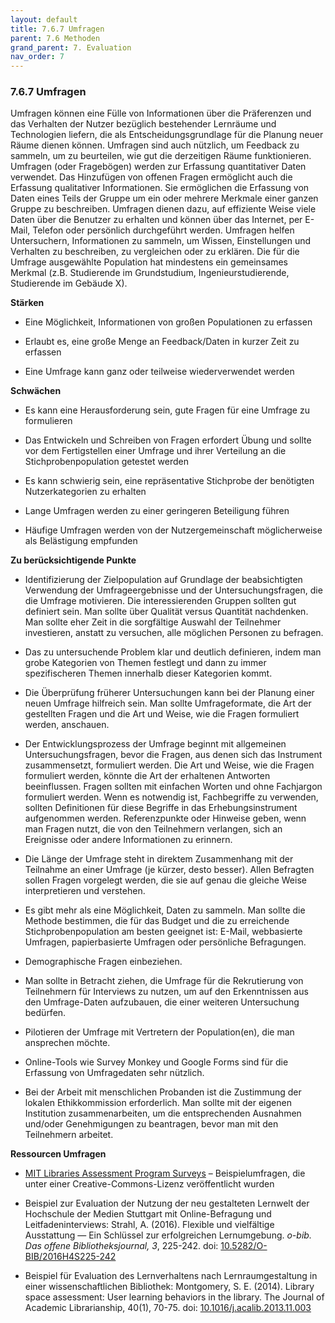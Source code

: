 ```yaml
---
layout: default
title: 7.6.7 Umfragen
parent: 7.6 Methoden
grand_parent: 7. Evaluation
nav_order: 7
---
```



### 7.6.7 Umfragen

Umfragen können eine Fülle von Informationen über die Präferenzen und
das Verhalten der Nutzer bezüglich bestehender Lernräume und
Technologien liefern, die als Entscheidungsgrundlage für die Planung
neuer Räume dienen können. Umfragen sind auch nützlich, um Feedback zu
sammeln, um zu beurteilen, wie gut die derzeitigen Räume funktionieren.
Umfragen (oder Fragebögen) werden zur Erfassung quantitativer Daten
verwendet. Das Hinzufügen von offenen Fragen ermöglicht auch die
Erfassung qualitativer Informationen. Sie ermöglichen die Erfassung von
Daten eines Teils der Gruppe um ein oder mehrere Merkmale einer ganzen
Gruppe zu beschreiben. Umfragen dienen dazu, auf effiziente Weise viele
Daten über die Benutzer zu erhalten und können über das Internet, per
E-Mail, Telefon oder persönlich durchgeführt werden. Umfragen helfen
Untersuchern, Informationen zu sammeln, um Wissen, Einstellungen und
Verhalten zu beschreiben, zu vergleichen oder zu erklären. Die für die
Umfrage ausgewählte Population hat mindestens ein gemeinsames Merkmal
(z.B. Studierende im Grundstudium, Ingenieurstudierende, Studierende im
Gebäude X).

**Stärken**

-   Eine Möglichkeit, Informationen von großen Populationen zu erfassen

-   Erlaubt es, eine große Menge an Feedback/Daten in kurzer Zeit zu
    erfassen

-   Eine Umfrage kann ganz oder teilweise wiederverwendet werden

**Schwächen**

-   Es kann eine Herausforderung sein, gute Fragen für eine Umfrage zu
    formulieren

-   Das Entwickeln und Schreiben von Fragen erfordert Übung und sollte
    vor dem Fertigstellen einer Umfrage und ihrer Verteilung an die
    Stichprobenpopulation getestet werden

-   Es kann schwierig sein, eine repräsentative Stichprobe der
    benötigten Nutzerkategorien zu erhalten

-   Lange Umfragen werden zu einer geringeren Beteiligung führen

-   Häufige Umfragen werden von der Nutzergemeinschaft möglicherweise
    als Belästigung empfunden

**Zu berücksichtigende Punkte**

-   Identifizierung der Zielpopulation auf Grundlage der beabsichtigten
    Verwendung der Umfrageergebnisse und der Untersuchungsfragen, die
    die Umfrage motivieren. Die interessierenden Gruppen sollten gut
    definiert sein. Man sollte über Qualität versus Quantität
    nachdenken. Man sollte eher Zeit in die sorgfältige Auswahl der
    Teilnehmer investieren, anstatt zu versuchen, alle möglichen
    Personen zu befragen.

-   Das zu untersuchende Problem klar und deutlich definieren, indem man
    grobe Kategorien von Themen festlegt und dann zu immer
    spezifischeren Themen innerhalb dieser Kategorien kommt.

-   Die Überprüfung früherer Untersuchungen kann bei der Planung einer
    neuen Umfrage hilfreich sein. Man sollte Umfrageformate, die Art der
    gestellten Fragen und die Art und Weise, wie die Fragen formuliert
    werden, anschauen.

-   Der Entwicklungsprozess der Umfrage beginnt mit allgemeinen
    Untersuchungsfragen, bevor die Fragen, aus denen sich das Instrument
    zusammensetzt, formuliert werden. Die Art und Weise, wie die Fragen
    formuliert werden, könnte die Art der erhaltenen Antworten
    beeinflussen. Fragen sollten mit einfachen Worten und ohne
    Fachjargon formuliert werden. Wenn es notwendig ist, Fachbegriffe zu
    verwenden, sollten Definitionen für diese Begriffe in das
    Erhebungsinstrument aufgenommen werden. Referenzpunkte oder Hinweise
    geben, wenn man Fragen nutzt, die von den Teilnehmern verlangen,
    sich an Ereignisse oder andere Informationen zu erinnern.

-   Die Länge der Umfrage steht in direktem Zusammenhang mit der
    Teilnahme an einer Umfrage (je kürzer, desto besser). Allen
    Befragten sollen Fragen vorgelegt werden, die sie auf genau die
    gleiche Weise interpretieren und verstehen.

-   Es gibt mehr als eine Möglichkeit, Daten zu sammeln. Man sollte die
    Methode bestimmen, die für das Budget und die zu erreichende
    Stichprobenpopulation am besten geeignet ist: E-Mail, webbasierte
    Umfragen, papierbasierte Umfragen oder persönliche Befragungen.

-   Demographische Fragen einbeziehen.

-   Man sollte in Betracht ziehen, die Umfrage für die Rekrutierung von
    Teilnehmern für Interviews zu nutzen, um auf den Erkenntnissen aus
    den Umfrage-Daten aufzubauen, die einer weiteren Untersuchung
    bedürfen.

-   Pilotieren der Umfrage mit Vertretern der Population(en), die man
    ansprechen möchte.

-   Online-Tools wie Survey Monkey und Google Forms sind für die
    Erfassung von Umfragedaten sehr nützlich.

-   Bei der Arbeit mit menschlichen Probanden ist die Zustimmung der
    lokalen Ethikkommission erforderlich. Man sollte mit der eigenen
    Institution zusammenarbeiten, um die entsprechenden Ausnahmen
    und/oder Genehmigungen zu beantragen, bevor man mit den Teilnehmern
    arbeitet.

**Ressourcen Umfragen**

-   [MIT Libraries Assessment Program Surveys](http://libguides.mit.edu/content.php?pid=286364&sid=2355782)
    – Beispielumfragen, die unter einer Creative-Commons-Lizenz
    veröffentlicht wurden

-   Beispiel zur Evaluation der Nutzung der neu gestalteten Lernwelt der
    Hochschule der Medien Stuttgart mit Online-Befragung und
    Leitfadeninterviews: Strahl, A. (2016). Flexible und vielfältige Ausstattung — Ein Schlüssel zur erfolgreichen Lernumgebung. *o-bib. Das offene Bibliotheksjournal, 3*, 225-242. doi: [10.5282/O-BIB/2016H4S225-242](https://doi.org/10.5282/O-BIB/2016H4S225-242)

-   Beispiel für Evaluation des Lernverhaltens nach Lernraumgestaltung in einer wissenschaftlichen Bibliothek: Montgomery, S. E. (2014). Library space assessment: User learning behaviors in the library. The Journal of Academic Librarianship, 40(1), 70-75. doi: [10.1016/j.acalib.2013.11.003](https://doi.org/10.1016/j.acalib.2013.11.003)

  
